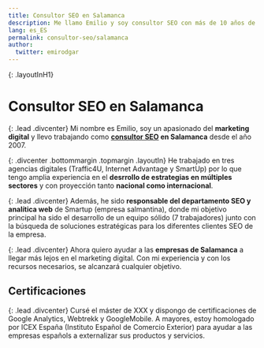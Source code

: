 ```yaml
---
title: Consultor SEO en Salamanca
description: Me llamo Emilio y soy consultor SEO con más de 10 años de experiencia en estrategias digitales.
lang: es_ES
permalink: consultor-seo/salamanca
author:
  twitter: emirodgar
---
```

{: .layoutInH1}
# Consultor SEO en Salamanca

{: .lead .divcenter}
Mi nombre es Emilio, soy un apasionado del **marketing digital** y llevo trabajando como **[consultor SEO](https://emirodgar.com/consultor-seo/) en Salamanca** desde el año 2007.

{: .divcenter .bottommargin .topmargin .layoutIn}
He trabajado en tres agencias digitales (Traffic4U, Internet Advantage y SmartUp) por lo que tengo amplia experiencia en el **desrrollo de estrategias en múltiples sectores** y con proyección tanto **nacional como internacional**. 

{: .lead .divcenter}
Además, he sido **responsable del departamento SEO y analítica web** de Smartup (empresa salmantina), donde mi objetivo principal ha sido el desarrollo de un equipo sólido (7 trabajadores) junto con la búsqueda de soluciones estratégicas para los diferentes clientes SEO de la empresa.

{: .lead .divcenter}
Ahora quiero ayudar a las **empresas de Salamanca** a llegar más lejos en el marketing digital. Con mi experiencia y con los recursos necesarios, se alcanzará cualquier objetivo.

## Certificaciones

{: .lead .divcenter}
Cursé el máster de XXX y dispongo de certificaciones de Google Analytics, Webtrekk y GoogleMobile. A mayores, estoy homologado por ICEX España (Instituto Español de Comercio Exterior) para ayudar a las empresas españols a externalizar sus productos y servicios.
